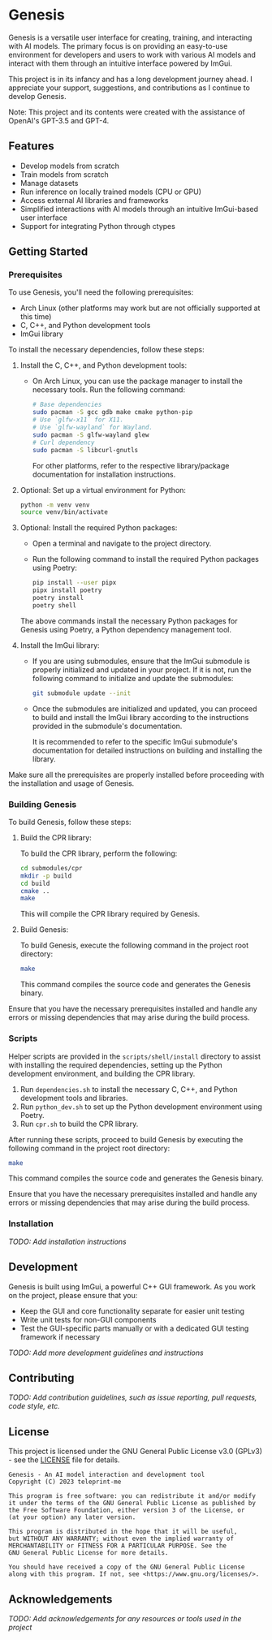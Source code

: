 # Genesis

Genesis is a versatile user interface for creating, training, and interacting with AI models. The primary focus is on providing an easy-to-use environment for developers and users to work with various AI models and interact with them through an intuitive interface powered by ImGui.

This project is in its infancy and has a long development journey ahead. I appreciate your support, suggestions, and contributions as I continue to develop Genesis.

Note: This project and its contents were created with the assistance of OpenAI's GPT-3.5 and GPT-4.

## Features

-   Develop models from scratch
-   Train models from scratch
-   Manage datasets
-   Run inference on locally trained models (CPU or GPU)
-   Access external AI libraries and frameworks
-   Simplified interactions with AI models through an intuitive ImGui-based user interface
-   Support for integrating Python through ctypes

## Getting Started

### Prerequisites

To use Genesis, you'll need the following prerequisites:

-   Arch Linux (other platforms may work but are not officially supported at this time)
-   C, C++, and Python development tools
-   ImGui library

To install the necessary dependencies, follow these steps:

1. Install the C, C++, and Python development tools:

    - On Arch Linux, you can use the package manager to install the necessary tools. Run the following command:

        ```sh
        # Base dependencies
        sudo pacman -S gcc gdb make cmake python-pip
        # Use `glfw-x11` for X11.
        # Use `glfw-wayland` for Wayland.
        sudo pacman -S glfw-wayland glew
        # Curl dependency
        sudo pacman -S libcurl-gnutls
        ```

        For other platforms, refer to the respective library/package documentation for installation instructions.

2. Optional: Set up a virtual environment for Python:

    ```sh
    python -m venv venv
    source venv/bin/activate
    ```

3. Optional: Install the required Python packages:

    - Open a terminal and navigate to the project directory.
    - Run the following command to install the required Python packages using Poetry:

        ```sh
        pip install --user pipx
        pipx install poetry
        poetry install
        poetry shell
        ```

    The above commands install the necessary Python packages for Genesis using Poetry, a Python dependency management tool.

4. Install the ImGui library:

    - If you are using submodules, ensure that the ImGui submodule is properly initialized and updated in your project. If it is not, run the following command to initialize and update the submodules:

        ```sh
        git submodule update --init
        ```

    - Once the submodules are initialized and updated, you can proceed to build and install the ImGui library according to the instructions provided in the submodule's documentation.

        It is recommended to refer to the specific ImGui submodule's documentation for detailed instructions on building and installing the library.

Make sure all the prerequisites are properly installed before proceeding with the installation and usage of Genesis.

### Building Genesis

To build Genesis, follow these steps:

1. Build the CPR library:

    To build the CPR library, perform the following:

    ```sh
    cd submodules/cpr
    mkdir -p build
    cd build
    cmake ..
    make
    ```

    This will compile the CPR library required by Genesis.

2. Build Genesis:

    To build Genesis, execute the following command in the project root directory:

    ```sh
    make
    ```

    This command compiles the source code and generates the Genesis binary.

Ensure that you have the necessary prerequisites installed and handle any errors or missing dependencies that may arise during the build process.

### Scripts

Helper scripts are provided in the `scripts/shell/install` directory to assist with installing the required dependencies, setting up the Python development environment, and building the CPR library.

1. Run `dependencies.sh` to install the necessary C, C++, and Python development tools and libraries.
2. Run `python_dev.sh` to set up the Python development environment using Poetry.
3. Run `cpr.sh` to build the CPR library.

After running these scripts, proceed to build Genesis by executing the following command in the project root directory:

```sh
make
```

This command compiles the source code and generates the Genesis binary.

Ensure that you have the necessary prerequisites installed and handle any errors or missing dependencies that may arise during the build process.

### Installation

_TODO: Add installation instructions_

## Development

Genesis is built using ImGui, a powerful C++ GUI framework. As you work on the project, please ensure that you:

-   Keep the GUI and core functionality separate for easier unit testing
-   Write unit tests for non-GUI components
-   Test the GUI-specific parts manually or with a dedicated GUI testing framework if necessary

_TODO: Add more development guidelines and instructions_

## Contributing

_TODO: Add contribution guidelines, such as issue reporting, pull requests, code style, etc._

## License

This project is licensed under the GNU General Public License v3.0 (GPLv3) - see the [LICENSE](LICENSE) file for details.

    Genesis - An AI model interaction and development tool
    Copyright (C) 2023 teleprint-me

    This program is free software: you can redistribute it and/or modify
    it under the terms of the GNU General Public License as published by
    the Free Software Foundation, either version 3 of the License, or
    (at your option) any later version.

    This program is distributed in the hope that it will be useful,
    but WITHOUT ANY WARRANTY; without even the implied warranty of
    MERCHANTABILITY or FITNESS FOR A PARTICULAR PURPOSE. See the
    GNU General Public License for more details.

    You should have received a copy of the GNU General Public License
    along with this program. If not, see <https://www.gnu.org/licenses/>.

## Acknowledgements

_TODO: Add acknowledgements for any resources or tools used in the project_
